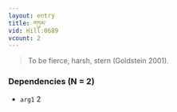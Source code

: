 ```yaml
---
layout: entry
title: གཏུམ་
vid: Hill:0689
vcount: 2
---
```

> To be fierce, harsh, stern (Goldstein 2001)\.


### Dependencies (N = 2)
* `arg1` 2
